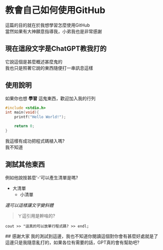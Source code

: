 # 教會自己如何使用GitHub
這篇的目的就在於我想學習怎麼使用GitHub  
當然如果有大神願意指導我，小弟我也是非常感謝  



## 現在這段文字是ChatGPT教我打的
它說這個是甚麼概述甚麼鬼的  
我也只是照著它說的東西隨便打一串訊息這樣  



## 使用說明
如果你也想 **學習** 這鬼東西，歡迎加入我的行列

```c
#include <stdio.h>
int main(void){
    printf("Hello World!");

    return 0;
}
```

我這樣有成功把程式碼植入嗎?  
我不知道



## 測試其他東西
例如他說按甚麼'-'可以產生清單是嗎?  

- 大清單  
  - 小清單  
  
*還可以這樣讓文字變斜體*  

>ㄚ這引用是幹啥的?  

` cout >> "這真的可以放單行程式碼? >> endl; `

<sp>
## 感謝大家
我的測試到這邊，我也不知道你閱讀這個對你會有甚麼好處就是了  
這邊只是我隨意亂打的，如果各位有需要的話，GPT真的會有幫助吧?
